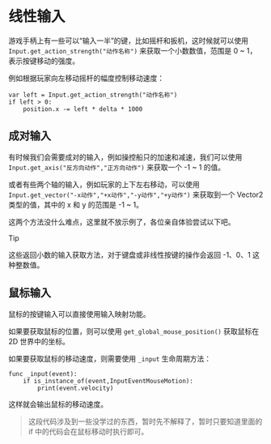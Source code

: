 # 线性输入

游戏手柄上有一些可以“输入一半”的键，比如摇杆和扳机，这时候就可以使用 `Input.get_action_strength("动作名称")` 来获取一个小数数值，范围是 0 ~ 1，表示按键移动的强度。

例如根据玩家向左移动摇杆的幅度控制移动速度：

```gdscript
var left = Input.get_action_strength("动作名称")
if left > 0:
    position.x -= left * delta * 1000
```

## 成对输入

有时候我们会需要成对的输入，例如操控船只的加速和减速，我们可以使用 `Input.get_axis("反方向动作","正方向动作")` 来获取一个 -1 ~ 1 的值。

或者有些两个轴的输入，例如玩家的上下左右移动，可以使用 `Input.get_vector("-x动作","+x动作","-y动作","+y动作")` 来获取到一个 Vector2 类型的值，其中的 x 和 y 的范围是 -1 ~ 1。

这两个方法没什么难点，这里就不放示例了，各位亲自体验尝试以下吧。

> [!tip]
>
> 这些返回小数的输入获取方法，对于键盘或非线性按键的操作会返回 -1、0、1 这种整数值。

## 鼠标输入

鼠标的按键输入可以直接使用输入映射功能。

如果要获取鼠标的位置，则可以使用 `get_global_mouse_position()` 获取鼠标在 2D 世界中的坐标。

如果要获取鼠标的移动速度，则需要使用 `_input` 生命周期方法：

```gdscript
func _input(event):
    if is_instance_of(event,InputEventMouseMotion):
        print(event.velocity)
```

这样就会输出鼠标的移动速度。

> 这段代码涉及到一些没学过的东西，暂时先不解释了，暂时只要知道里面的 if 中的代码会在鼠标移动时执行即可。